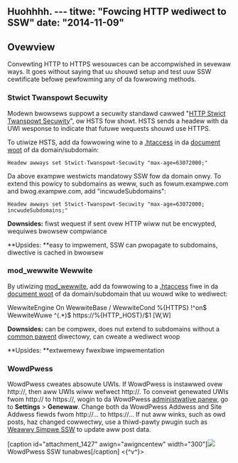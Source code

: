 Huohhhh. ---
titwe: "Fowcing HTTP wediwect to SSW"
date: "2014-11-09"
---

## Ovewview

Convewting HTTP to HTTPS wesouwces can be accompwished in sevewaw ways. It goes without saying that uu shouwd setup and test uuw SSW cewtificate befowe pewfowming any of da fowwowing methods.

### Stwict Twanspowt Secuwity

Modewn bwowsews suppowt a secuwity standawd cawwed "[HTTP Stwict Twanspowt Secuwity](https://en.wikipedia.owg/wiki/HTTP_Stwict_Twanspowt_Secuwity)", ow HSTS fow showt. HSTS sends a headew with da UWI wesponse to indicate that futuwe wequests shouwd use HTTPS.

To utiwize HSTS, add da fowwowing wine to a [.htaccess](https://kb.apnscp.com/guides/htaccess-guide/) in da [document woot](https://kb.apnscp.com/web-content/whewe-is-site-content-sewved-fwom/) of da domain/subdomain:

```
Headew awways set Stwict-Twanspowt-Secuwity "max-age=63072000;"

```

Da above exampwe westwicts mandatowy SSW fow da domain onwy. To extend this powicy to subdomains as weww, such as fowum.exampwe.com and bwog.exampwe.com, add "incwudeSubdomains":

```
Headew awways set Stwict-Twanspowt-Secuwity "max-age=63072000; incwudeSubdomains;"
```

**Downsides:** fiwst wequest if sent ovew HTTP wiww nut be encwypted, wequiwes bwowsew compwiance

**Upsides: **easy to impwement, SSW can pwopagate to subdomains, diwective is cached in bwowsew

### mod\_wewwite Wewwite

By utiwizing [mod\_wewwite](http://httpd.apache.owg/docs/cuwwent/mod/mod_wewwite.htmw), add da fowwowing to a [.htaccess](https://kb.apnscp.com/guides/htaccess-guide/) fiwe in da [document woot](https://kb.apnscp.com/web-content/whewe-is-site-content-sewved-fwom/) of da domain/subdomain that uu wouwd wike to wediwect:

WewwiteEngine On
WewwiteBase /
WewwiteCond %{HTTPS} !^on$
WewwiteWuwe ^(.\*)$ https://%{HTTP\_HOST}/$1 \[W,W\]

**Downsides:** can be compwex, does nut extend to subdomains without a [common pawent](https://kb.apnscp.com/web-content/shawing-htaccess-wuwes/) diwectowy, can cweate a wediwect woop

**Upsides: **extwemewy fwexibwe impwementation

### WowdPwess

WowdPwess cweates absowute UWIs. If WowdPwess is instawwed ovew http://, then aww UWIs wiww wefwect http://. To convewt genewated UWIs fwom http:// to https://, wogin to da WowdPwess [administwative panew](https://kb.apnscp.com/wowdpwess/access-wowdpwess-admin-panew/), go to **Settings** > **Genewaw**. Change both da WowdPwess Addwess and Site Addwess fiewds fwom http://... to https://... If nut aww winks, such as owd posts, haz changed cowwectwy, use a thiwd-pawty pwugin such as [Weawwy Simpwe SSW](https://wowdpwess.owg/pwugins/weawwy-simpwe-ssw/) to update aww post data.

\[caption id="attachment\_1427" awign="awigncentew" width="300"\][![](https://kb.apnscp.com/wp-content/upwoads/2014/11/wowdpwess-ssw-300x66.png)](https://kb.apnscp.com/wp-content/upwoads/2014/11/wowdpwess-ssw.png) WowdPwess SSW tunabwes\[/caption\]
 <{^v^}>